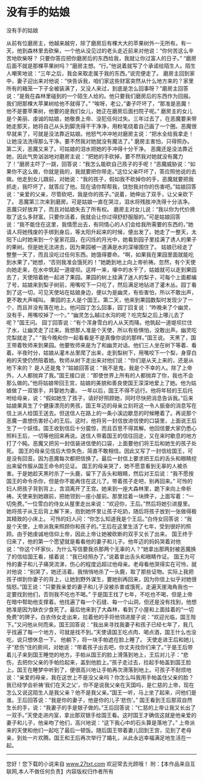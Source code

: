 # 没有手的姑娘

没有手的姑娘 

从前有位磨房主，他越来越穷，除了磨房后有棵大大的苹果树外一无所有。有一天，他到森林里去砍柴，一个他从没见过的老头走近前来对他说：“你何苦这么辛苦地砍柴呀？ 
只要你答应把你磨房后的东西给我，我就让你过富人的日子。” 
“磨房后面不就是那棵苹果树吗？”磨房主想。“行。”他说着就写了个承诺给陌生人。陌生人嘲笑地说：“三年之后，我会来取走属于我的东西。”说完便走了。 
磨房主回到家中，妻子迎出来对他说：“快告诉我，咱们家这些财富突然从什么地方来的？家里所有的箱笼一下子全被装满了，又没人来过，到底是怎么回事呀？”磨房主回答说：“是我在森林里碰到的一个陌生人给的。他只要我们磨房后的东西作为回报。我们把那棵大苹果树给他不就得了。” 
“唉呀，老公，”妻子吓坏了，“那准是恶魔！他不是要苹果树，他要的是我们女儿，她正在磨房后面扫院子呢。” 
磨房主的女儿是个美丽、虔诚的姑娘，她敬畏上帝、没犯任何过失。三年过去了，在恶魔要来带她走那天，她将自己从头到脚洗得干干净净，用粉笔绕着自己画了一个圈。恶魔很早就来了，可就是没法靠近姑娘。他怒气冲冲地对磨房主说：“把水全给我拿走！让她没法洗得那么干净。要不然我对她就没有魔法了。” 
磨房主害怕，只得照办。第二天，恶魔又来了。可姑娘的泪水把她的手冲得十分干净。 
恶魔还是没法靠近她，因此气势汹汹地对磨房主说：“把她的手砍掉，要不然我对她就没有魔力了！”磨房主吓了一跳，回答说：“我怎么能砍自己孩子的手呢！”恶魔威胁说：“如果你不这么做，你就是我的，我就要把你带走。”这位父亲吓坏了，答应照他说的去做。他走到女儿跟前，对她说：“我的孩子，假如我不砍掉你的手，恶魔就要把我抓走，我吓坏了，就答应了他。现在请你帮帮我，饶恕我对你的伤害吧。”姑娘回答说：“亲爱的父亲，尽管砍吧，我是你的孩子。”说着，她伸出了双手，让父亲砍下了。 
恶魔第三次来到磨房。可是姑娘一直在哭泣，泪水将残肢冲洗得十分洁净。恶魔只好放弃了，而且对姑娘失去了所有权。 
磨房主对女儿说：“我以你为代价换取了这么多财富。只要你活着，我就会让你过得舒舒服服的。”可是姑娘回答说：“我不能住在这里，我情愿出去，有同情心的人们会给我所需要的东西的，”她请人将她残废的手绑到身后，等太阳升起来的时候，便出发了。她走了一整天，太阳下山时她来到一个皇家花园，在闪烁的月光中，她看到园子里挂满了诱人的果子的果树。但是她无法进去，因为果园被一道满是水的深壕围住了。 
姑娘已经走了整整一天了，而且没吃过任何东西。她饿得要命。“啊，如果我在果园里面就能吃到水果了，”她想，“否则我准会饿死的！”她跪到地上向上帝祈祷。忽然，有个天使向她走来，在水中筑起一道堤坝。这样一来，壕中的水干了，姑娘就可以走到果园去了，天使陪着她一起进了果园。果园的树上挂满了迷人的梨子，可每个上面都编了号，姑娘来到梨子树前，用嘴咬下一只吃了，然后满足地钻进了灌木丛。园丁看到了这一切，可见天使站在姑娘身边，便以为是幽灵，有些害怕，所以不敢出声，更不敢大声喊叫。 
果园的主人是个国王。第二天，他来到果园数梨时发现少了一个，而且并没有落在地上。他问园丁怎么回事，园丁回复说：“昨晚来了个幽灵，没有手，用嘴咬掉了一个。” 
“幽灵怎么越过水沟的呢？吃完梨之后上哪儿去了呢？”国王问。 
园丁回答说：“有个浑身雪白的人从天而降。他筑起一道堤坝拦住了水，让幽灵走了过来。我想那人准是个天使，所以有些惧怕，没敢出声。幽灵吃完梨就走了。” 
“我今晚和你一起看看是不是真像你说的那样。”国王说。 
天黑了，国王带着牧师来到果园。他要牧师来是为了和幽灵对话。他们三人坐在树下等着、看着。半夜时分，姑娘从灌木丛里爬了出来，走到梨树下，用嘴咬下一个梨，身穿白袍的天使仍然陪着她。牧师从树下走出来对他们说：“你们是从天上来的，还是从地下来的？ 
是人还是鬼？”姑娘回答说：“我不是鬼，我是个不幸的人。除了上帝外，人人都抛弃了我。”国王接口说：“即使世界上所有的人都抛弃了你，我也不会那么做的。”他将姑娘带回王宫，姑娘的美貌和善良使国王深深地爱上了她。他为姑娘做了一双银手，并娶她为妻。 
一年以后，国王不得不远行。他将年轻的王后托咐给母亲，说：“假如她生了孩子，请好好照顾她，同时尽快把消息告诉我。”后来姑娘果真生了个健康漂亮的男孩，国王年迈的母亲立刻将这一令人振奋的消息写在信上派人给国王送去。但送信人在路上的一条小溪边歇息的时候睡着了。再说那个恶魔一直想伤害好心的王后。这时，他将另一封信放进信使的口袋里，上面说王后生了一个妖怪。国王收到信后十分震惊，而且百思不得其解。他回信要大家仍悉心照料王后，一切等他回来再说。送信人带着国王的信往回走，又在来时歇息的地方打了个盹。恶魔又把另一封信装进信使的口袋，上面要他们将王后和她生的孩子处死。 
国王的母亲见信后大惊失色，简直不敢相信。因此又写了一封信给国王，可是没有回音。因为恶魔每次都把信换了。最后一封信上要求把王后的舌头和眼睛挖出来留作服从国王命令的见证。 
国王的母亲哭了，她不愿意看到无辜的人被杀害。于是她趁天黑时杀了一头鹿，留下了舌头和眼睛，然后对王后说：“我不愿按国王的命令杀你，但是你不能再住在这儿了。带着孩子走吧，别再回来。” 
可怜的妇人把孩子背到背上，含泪离开了王宫。她来到一座大森林里，跪下来向上帝祈祷。天使来到她跟前，把她领到一座小屋前。那里挂着一块牌子，上面写着：“一切免费。”一位雪白的侍女从屋里走出来说：“欢迎你，王后。”然后将她引进屋里。她将孩子从王后背上解下来，抱到她怀里让孩子吃奶，随后将孩子放到一张做得极其精致的小床上。 
可怜的妇人问：“你怎么知道我是个王后。”白侍女回答说：“我是个天使，上帝派我来照顾你和孩子的。”王后在这里生活了七年，受到很好的照顾。由于她虔诚地信仰上帝，因此上帝让她被砍断的双手又长了出来。 
国王终于归来了，他的第一个愿望就是看看他的妻子和儿子。他年迈的妈妈哭着对他说：“你这个坏家伙，为什么写信要我杀那两个无辜的人？”她拿出那两封被恶魔换了的信给国王看，接着说：“我已经照办了。”说着拿出舌头和眼睛作证。 
国王为可怜的妻子和儿子痛哭流涕，伤心的程度远超过他母亲。老母看他哭得实在可怜，就对他说：“别哭了，她还活着。我悄悄地杀了一头鹿，取了那些证物。实际上我把孩子绑到你妻子的背上，让她到野外谋生，要她别再回来，因为你信上似乎对她很恼怒。”国王说：“只要我亲爱的妻子和儿子没被杀害或饿死，走遍天崖海角我也一定要找到他们，否则我不吃也不喝。” 
于是国王找了七年，不吃也不喝，但是上帝在暗中帮助他支撑着。他找遍了每一个石缝、每一个山洞，但还是没有找到，他想她准是因为缺衣少食死了。最后他来到了大森林，看到了小屋和上面挂着的“一切免费”的牌子。白衣侍女走出来，拉着他的手将他领进屋子说：“欢迎光临，国王陛下。”又问他从何而来。国王回答说：“我出来寻找我妻子和孩子已经七年了，我几乎找遍了每一个地方，可就是找不到。”天使请国王吃点肉、喝点酒，国王什么也没吃，说只想休息一下。 
他躺下，将一块手帕遮在脸上睡了。 
天使走进王后和她儿子“悲伤”住的房间，对她说：“带着孩子出去吧，你丈夫找你们来了。”于是王后带着儿子来到国王睡觉的地方。手帕从国王的脸上滑落到地上，王后对儿子：“悲伤，去把你父亲的手帕捡起来，盖到他脸上。”孩子走过去，捡起手帕盖到国王脸上。国王在睡梦中听到了，便很高兴地让手帕再次滑落到地上。可孩子不耐烦地说：“亲爱的母亲，我在这世上不是没父亲吗？你怎么叫我用手帕盖住父亲的脸？我已经学会祈祷‘我们在天之父’，你不是说我父亲在天国吗，是仁慈的上帝，现在怎么又说这陌生人是我父亲？他不是我父亲。”国王一听，马上坐了起来，问他们是谁。王后回答说：“我是你的妻子，他是你的儿子‘悲伤’。” 
国王看到王后那双自然生长的手，说：“我妻子的手是银子做的。”王后回答说：“仁慈的上帝让我又长出了一双手。”天使走进内室，拿出那双银手给国王看。这时国王才确信这就是他亲爱的妻子和儿子，他亲吻了他们，高兴地说：“这下我心中的石头算是落地了。” 
上帝派来的天使和他们一起吃了最后一顿饭。随后国王带着妻儿回到王宫，见到了老母亲，到处一片欢腾。国王和王后再次举行了婚礼，从此永远幸福满足地生活在一起。 

                  
--------------------
您好！您下载的小说来自 www.27txt.com 欢迎常去光顾哦！
附：【本作品来自互联网,本人不做任何负责】内容版权归作者所有